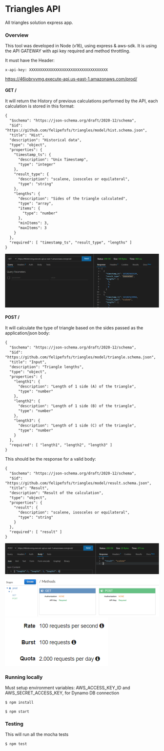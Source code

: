 # Triangles API

All triangles solution express app.

### Overview

This tool was developed in Node (v16), using express & aws-sdk.
It is using the API GATEWAY with api key required and method throttling.

It must have the Header:
``` 
x-api-key: XXXXXXXXXXXXXXXXXXXXXXXXXXXXXXXXXXXX
```

https://46iobrvvmg.execute-api.us-east-1.amazonaws.com/prod/

#### GET / 
It will return the History of previous calculations performed by the API, each calculation is stored in this format:
```
{
  "$schema": "https://json-schema.org/draft/2020-12/schema",
  "$id": "https://github.com/felipefsfs/triangles/model/hist.schema.json",
  "title": "Hist",
  "description": "Historical data",
  "type": "object",
  "properties": {
    "timestamp_ts": {
      "description": "Unix Timestamp",
      "type": "integer"
    },
    "result_type": {
      "description": "scalene, isosceles or equilateral",
      "type": "string"
    },
    "lengths": {
      "description": "Sides of the triangle calculated",
      "type": "array",
      "items": {
        "type": "number"
      },
      "minItems": 3,
      "maxItems": 3
    }
  },
  "required": [ "timestamp_ts", "result_type", "lengths" ]
}
```
![GET VSCODE](/media/get.png)

#### POST /
It will calculate the type of triangle based on the sides passed as the application/json body:
```
{
  "$schema": "https://json-schema.org/draft/2020-12/schema",
  "$id": "https://github.com/felipefsfs/triangles/model/triangle.schema.json",
  "title": "Input",
  "description": "Triangle lengths",
  "type": "object",
  "properties": {
    "length1": {
      "description": "Length of 1 side (A) of the triangle",
      "type": "number"
    },
    "length2": {
      "description": "Length of 1 side (B) of the triangle",
      "type": "number"
    },
    "length3": {
      "description": "Length of 1 side (C) of the triangle",
      "type": "number"
    }
  },
  "required": [ "length1", "length2", "length3" ]
}
```

This should be the response for a valid body:
```
{
  "$schema": "https://json-schema.org/draft/2020-12/schema",
  "$id": "https://github.com/felipefsfs/triangles/model/result.schema.json",
  "title": "Result",
  "description": "Result of the calculation",
  "type": "object",
  "properties": {
    "result": {
      "description": "scalene, isosceles or equilateral",
      "type": "string"
    }
  },
  "required": [ "result" ]
}
```

![POST VSCODE](/media/post.png)


![METHOD](/media/method.png)
![RATE](/media/rate.png)

### Running locally
Must setup environment variables: AWS_ACCESS_KEY_ID and AWS_SECRET_ACCESS_KEY, for Dynamo DB connection

```
$ npm install
```

```
$ npm start
```

### Testing
This will run all the mocha tests

```
$ npm test
```
